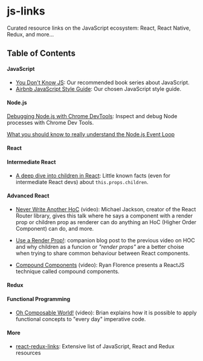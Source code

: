 # js-links
Curated resource links on the JavaScript ecosystem: React, React Native, Redux, and more...

## Table of Contents
#### JavaScript

- [You Don't Know JS](https://github.com/getify/You-Dont-Know-JS): Our recommended book series about JavaScript.
- [Airbnb JavaScript Style Guide](https://github.com/airbnb/javascript): Our chosen JavaScript style guide.

#### Node.js

[Debugging Node.js with Chrome DevTools](https://medium.com/@paul_irish/debugging-node-js-nightlies-with-chrome-devtools-7c4a1b95ae27): Inspect and debug Node processes with Chrome Dev Tools.

[What you should know to really understand the Node.js Event Loop](https://medium.com/the-node-js-collection/what-you-should-know-to-really-understand-the-node-js-event-loop-and-its-metrics-c4907b19da4c)

#### React

#### Intermediate React

- [A deep dive into children in React](http://mxstbr.blog/2017/02/react-children-deepdive/): Little known facts (even for intermediate React devs) about `this.props.children`.

#### Advanced React

- [Never Write Another HoC](https://www.youtube.com/watch?v=BcVAq3YFiuc) (video): Michael Jackson, creator of the React Router library, gives this talk where he says a component with a render prop or children prop as renderer can do anything an HoC (Higher Order Component) can do, and more.

- [Use a Render Prop!](https://cdb.reacttraining.com/use-a-render-prop-50de598f11ce): companion blog post to the previous video on HOC and why children as a funcion or _"render props"_ are a better choise when trying to share common behaviour between React components.

- [Compound Components](https://www.youtube.com/watch?v=hEGg-3pIHlE) (video): Ryan Florence presents a ReactJS technique called compound components.

#### Redux

#### Functional Programming

- [Oh Composable World!](https://www.youtube.com/watch?v=SfWR3dKnFIo) (video): Brian explains how it is possible to apply functional concepts to "every day" imperative code.

#### More

- [react-redux-links](https://github.com/markerikson/react-redux-links): Extensive list of JavaScript, React and Redux resources
